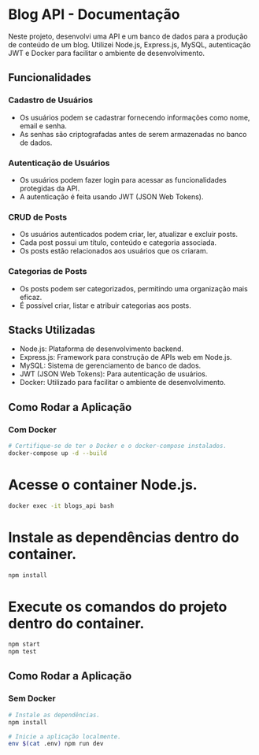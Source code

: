 # Blog API - Documentação

Neste projeto, desenvolvi uma API e um banco de dados para a produção de conteúdo de um blog. Utilizei Node.js, Express.js, MySQL, autenticação JWT e Docker para facilitar o ambiente de desenvolvimento. 

## Funcionalidades

### Cadastro de Usuários
- Os usuários podem se cadastrar fornecendo informações como nome, email e senha.
- As senhas são criptografadas antes de serem armazenadas no banco de dados.

### Autenticação de Usuários
- Os usuários podem fazer login para acessar as funcionalidades protegidas da API.
- A autenticação é feita usando JWT (JSON Web Tokens).

### CRUD de Posts
- Os usuários autenticados podem criar, ler, atualizar e excluir posts.
- Cada post possui um título, conteúdo e categoria associada.
- Os posts estão relacionados aos usuários que os criaram.

### Categorias de Posts
- Os posts podem ser categorizados, permitindo uma organização mais eficaz.
- É possível criar, listar e atribuir categorias aos posts.

## Stacks Utilizadas

- Node.js: Plataforma de desenvolvimento backend.
- Express.js: Framework para construção de APIs web em Node.js.
- MySQL: Sistema de gerenciamento de banco de dados.
- JWT (JSON Web Tokens): Para autenticação de usuários.
- Docker: Utilizado para facilitar o ambiente de desenvolvimento.

## Como Rodar a Aplicação

### Com Docker

```sh
# Certifique-se de ter o Docker e o docker-compose instalados.
docker-compose up -d --build
```


# Acesse o container Node.js.
```sh
docker exec -it blogs_api bash
```



# Instale as dependências dentro do container.
```sh
npm install
```

# Execute os comandos do projeto dentro do container.
```sh
npm start
npm test
```
## Como Rodar a Aplicação

### Sem Docker
```sh
# Instale as dependências.
npm install
```
```sh
# Inicie a aplicação localmente.
env $(cat .env) npm run dev
```

